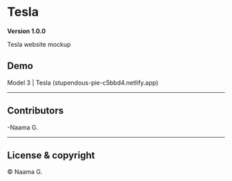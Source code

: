 ﻿# Tesla


**Version 1.0.0**

Tesla website mockup

## Demo

Model 3 | Tesla (stupendous-pie-c5bbd4.netlify.app)


------------------------------------------------
## Contributors

-Naama G.

------------
## License & copyright

&copy; Naama G.

